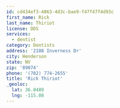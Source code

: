 ```yaml
---
id: cd434ef3-4063-4d3c-bae9-f47f47f4d93c
first_name: Rick
last_name: Thiriot
license: DDS
services:
  - dentist
category: Dentists
address: '2108 Inverness Dr'
city: Henderson
state: NV
zip: '89074'
phone: '(702) 774-2655'
title: 'Rick Thiriot'
_geoloc:
  lat: 36.0489
  lng: -115.08
---
```

